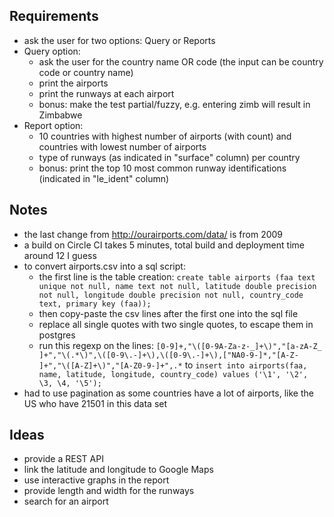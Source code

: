 ## Requirements

- ask the user for two options: Query or Reports
- Query option:
  - ask the user for the country name OR code (the input can be country code or country name)
  - print the airports
  - print the runways at each airport
  - bonus: make the test partial/fuzzy, e.g. entering zimb will result in Zimbabwe
- Report option:
  - 10 countries with highest number of airports (with count) and countries with lowest number of airports
  - type of runways (as indicated in "surface" column) per country
  - bonus: print the top 10 most common runway identifications (indicated in "le_ident" column)

## Notes

- the last change from http://ourairports.com/data/ is from 2009
- a build on Circle CI takes 5 minutes, total build and deployment time around 12 I guess
- to convert airports.csv into a sql script:
    - the first line is the table creation: `create table airports (faa text unique not null, name text not null, latitude double precision not null, longitude double precision not null, country_code text, primary key (faa));`
    - then copy-paste the csv lines after the first one into the sql file
    - replace all single quotes with two single quotes, to escape them in postgres
    - run this regexp on the lines: `[0-9]+,"\([0-9A-Za-z-_]+\)","[a-zA-Z_ ]+","\(.*\)",\([0-9\.-]+\),\([0-9\.-]+\),["NA0-9-]*,"[A-Z- ]+","\([A-Z]+\)","[A-Z0-9-]+",.*` to `insert into airports(faa, name, latitude, longitude, country_code) values ('\1', '\2', \3, \4, '\5');`
- had to use pagination as some countries have a lot of airports, like the US who have 21501 in this data set

## Ideas

- provide a REST API
- link the latitude and longitude to Google Maps
- use interactive graphs in the report
- provide length and width for the runways
- search for an airport
